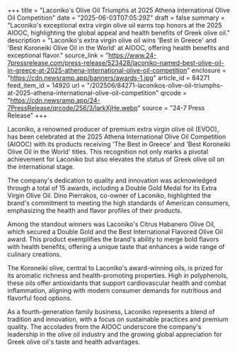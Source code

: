 +++
title = "Laconiko's Olive Oil Triumphs at 2025 Athena International Olive Oil Competition"
date = "2025-06-03T07:05:29Z"
draft = false
summary = "Laconiko's exceptional extra virgin olive oil earns top honors at the 2025 AIOOC, highlighting the global appeal and health benefits of Greek olive oil."
description = "Laconiko's extra virgin olive oil wins 'Best in Greece' and 'Best Koroneiki Olive Oil in the World' at AIOOC, offering health benefits and exceptional flavor."
source_link = "https://www.24-7pressrelease.com/press-release/523428/laconiko-named-best-olive-oil-in-greece-at-2025-athena-international-olive-oil-competition"
enclosure = "https://cdn.newsramp.app/banners/awards-1.jpg"
article_id = 84271
feed_item_id = 14920
url = "/202506/84271-laconikos-olive-oil-triumphs-at-2025-athena-international-olive-oil-competition"
qrcode = "https://cdn.newsramp.app/24-7PressRelease/qrcode/256/3/larkXjHe.webp"
source = "24-7 Press Release"
+++

<p>Laconiko, a renowned producer of premium extra virgin olive oil (EVOO), has been celebrated at the 2025 Athena International Olive Oil Competition (AIOOC) with its products receiving 'The Best in Greece' and 'Best Koroneiki Olive Oil in the World' titles. This recognition not only marks a pivotal achievement for Laconiko but also elevates the status of Greek olive oil on the international stage.</p><p>The company's dedication to quality and innovation was acknowledged through a total of 15 awards, including a Double Gold Medal for its Extra Virgin Olive Oil. Dino Pierrakos, co-owner of Laconiko, highlighted the brand's commitment to meeting the high standards of American consumers, emphasizing the health and flavor profiles of their products.</p><p>Among the standout winners was Laconiko's Citrus Habanero Olive Oil, which secured a Double Gold and the Best International Flavored Olive Oil award. This product exemplifies the brand's ability to merge bold flavors with health benefits, offering a unique taste that enhances a wide range of culinary creations.</p><p>The Koroneiki olive, central to Laconiko's award-winning oils, is prized for its aromatic richness and health-promoting properties. High in polyphenols, these oils offer antioxidants that support cardiovascular health and combat inflammation, aligning with modern consumer demands for nutritious and flavorful food options.</p><p>As a fourth-generation family business, Laconiko represents a blend of tradition and innovation, with a focus on sustainable practices and premium quality. The accolades from the AIOOC underscore the company's leadership in the olive oil industry and the growing global appreciation for Greek olive oil's taste and health advantages.</p>